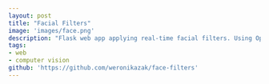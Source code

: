 ```yaml
---
layout: post
title: "Facial Filters"
image: 'images/face.png'
description: "Flask web app applying real-time facial filters. Using OpenCV and Dlib."
tags:
- web
- computer vision
github: 'https://github.com/weronikazak/face-filters'
---
```

